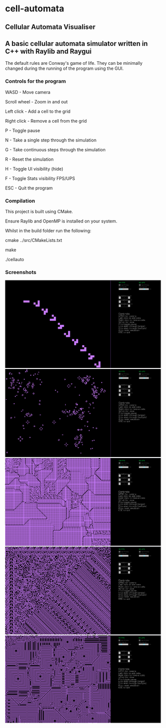 # cell-automata
## Cellular Automata Visualiser

## A basic cellular automata simulator written in C++ with Raylib and Raygui

The default rules are Conway's game of life. They can be minimally changed during the running of the program using the GUI.

### Controls for the program 

WASD - Move camera

Scroll wheel - Zoom in and out

Left click - Add a cell to the grid

Right click - Remove a cell from the grid

P - Toggle pause

N - Take a single step through the simulation

G - Take continuous steps through the simulation

R - Reset the simulation

H - Toggle UI visibility (hide)

F - Toggle Stats visibility FPS/UPS

ESC - Quit the program


### Compilation

This project is built using CMake.

Ensure Raylib and OpenMP is installed on your system.



Whilst in the build folder run the following:

cmake ../src/CMakeLists.txt

make

./cellauto


### Screenshots

![ScreenShot One](/imgs/screenshot1.png?raw=true "Screenshot one")
![ScreenShot Two](/imgs/screenshot2.png?raw=true "Screenshot two")
![ScreenShot Three](/imgs/screenshot3.png?raw=true "Screenshot three")
![ScreenShot Four](/imgs/screenshot4.png?raw=true "Screenshot four")
![ScreenShot Five](/imgs/screenshot5.png?raw=true "Screenshot five")

